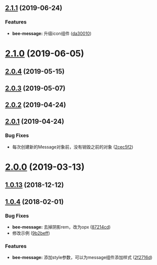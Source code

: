 <a name="2.1.1"></a>
## [2.1.1](https://github.com/tinper-bee/bee-message/compare/v2.1.0...v2.1.1) (2019-06-24)


### Features

* **bee-message:** 升级icon组件 ([da30010](https://github.com/tinper-bee/bee-message/commit/da30010))



<a name="2.1.0"></a>
# [2.1.0](https://github.com/tinper-bee/bee-message/compare/v2.0.4...v2.1.0) (2019-06-05)



<a name="2.0.4"></a>
## [2.0.4](https://github.com/tinper-bee/bee-message/compare/v2.0.3...v2.0.4) (2019-05-15)



<a name="2.0.3"></a>
## [2.0.3](https://github.com/tinper-bee/bee-message/compare/v2.0.2...v2.0.3) (2019-05-07)



<a name="2.0.2"></a>
## [2.0.2](https://github.com/tinper-bee/bee-message/compare/v2.0.1...v2.0.2) (2019-04-24)



<a name="2.0.1"></a>
## [2.0.1](https://github.com/tinper-bee/bee-message/compare/v2.0.0...v2.0.1) (2019-04-24)


### Bug Fixes

* 每次创建新的Message对象前，没有销毁之前的对象 ([2cec5f2](https://github.com/tinper-bee/bee-message/commit/2cec5f2))



<a name="2.0.0"></a>
# [2.0.0](https://github.com/tinper-bee/bee-message/compare/v1.0.13...v2.0.0) (2019-03-13)



<a name="1.0.13"></a>
## [1.0.13](https://github.com/tinper-bee/bee-message/compare/v1.0.12...v1.0.13) (2018-12-12)



<a name="1.0.4"></a>
## [1.0.4](https://github.com/tinper-bee/bee-message/compare/87214cd...v1.0.4) (2018-02-01)


### Bug Fixes

* **bee-message:** 去掉阴影rem，改为opx ([87214cd](https://github.com/tinper-bee/bee-message/commit/87214cd))
* 修改示例 ([9b2beff](https://github.com/tinper-bee/bee-message/commit/9b2beff))


### Features

* **bee-message:** 添加style参数，可以为message组件添加样式 ([2f2716d](https://github.com/tinper-bee/bee-message/commit/2f2716d))



